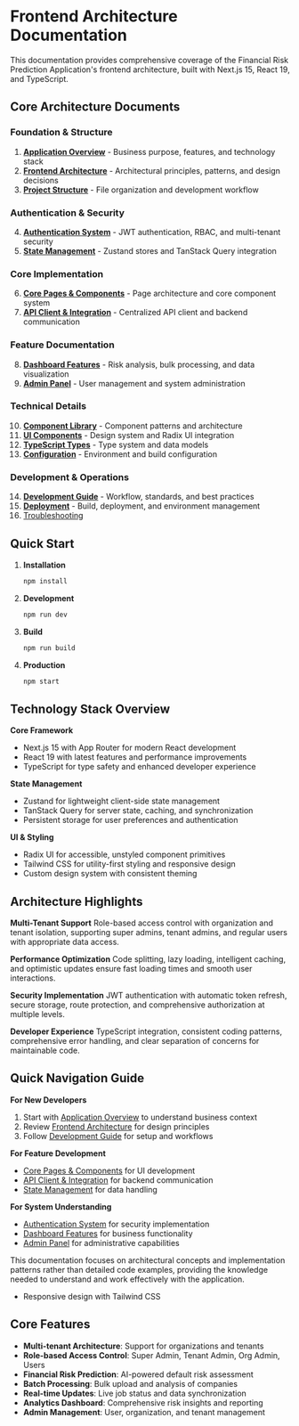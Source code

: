 # Frontend Architecture Documentation

This documentation provides comprehensive coverage of the Financial Risk Prediction Application's frontend architecture, built with Next.js 15, React 19, and TypeScript.

## Core Architecture Documents

### Foundation & Structure
1. **[Application Overview](./01-overview.md)** - Business purpose, features, and technology stack
2. **[Frontend Architecture](./02-architecture.md)** - Architectural principles, patterns, and design decisions
3. **[Project Structure](./03-project-structure.md)** - File organization and development workflow

### Authentication & Security
4. **[Authentication System](./04-authentication.md)** - JWT authentication, RBAC, and multi-tenant security
5. **[State Management](./05-state-management.md)** - Zustand stores and TanStack Query integration

### Core Implementation
6. **[Core Pages & Components](./16-core-pages-components.md)** - Page architecture and core component system
7. **[API Client & Integration](./17-api-client-integration.md)** - Centralized API client and backend communication

### Feature Documentation  
8. **[Dashboard Features](./08-dashboard-features.md)** - Risk analysis, bulk processing, and data visualization
9. **[Admin Panel](./09-admin-panel.md)** - User management and system administration

### Technical Details
10. **[Component Library](./06-components.md)** - Component patterns and architecture
11. **[UI Components](./10-ui-components.md)** - Design system and Radix UI integration
12. **[TypeScript Types](./11-types.md)** - Type system and data models
13. **[Configuration](./12-configuration.md)** - Environment and build configuration

### Development & Operations
14. **[Development Guide](./13-development.md)** - Workflow, standards, and best practices
15. **[Deployment](./14-deployment.md)** - Build, deployment, and environment management
15. [Troubleshooting](./15-troubleshooting.md)

## Quick Start

1. **Installation**
   ```bash
   npm install
   ```

2. **Development**
   ```bash
   npm run dev
   ```

3. **Build**
   ```bash
   npm run build
   ```

4. **Production**
   ```bash
   npm start
   ```

## Technology Stack Overview

**Core Framework**
- Next.js 15 with App Router for modern React development
- React 19 with latest features and performance improvements
- TypeScript for type safety and enhanced developer experience

**State Management**
- Zustand for lightweight client-side state management
- TanStack Query for server state, caching, and synchronization
- Persistent storage for user preferences and authentication

**UI & Styling**
- Radix UI for accessible, unstyled component primitives
- Tailwind CSS for utility-first styling and responsive design
- Custom design system with consistent theming

## Architecture Highlights

**Multi-Tenant Support**
Role-based access control with organization and tenant isolation, supporting super admins, tenant admins, and regular users with appropriate data access.

**Performance Optimization**
Code splitting, lazy loading, intelligent caching, and optimistic updates ensure fast loading times and smooth user interactions.

**Security Implementation**
JWT authentication with automatic token refresh, secure storage, route protection, and comprehensive authorization at multiple levels.

**Developer Experience**
TypeScript integration, consistent coding patterns, comprehensive error handling, and clear separation of concerns for maintainable code.

## Quick Navigation Guide

**For New Developers**
1. Start with [Application Overview](./01-overview.md) to understand business context
2. Review [Frontend Architecture](./02-architecture.md) for design principles  
3. Follow [Development Guide](./13-development.md) for setup and workflows

**For Feature Development**
- [Core Pages & Components](./16-core-pages-components.md) for UI development
- [API Client & Integration](./17-api-client-integration.md) for backend communication
- [State Management](./05-state-management.md) for data handling

**For System Understanding**
- [Authentication System](./04-authentication.md) for security implementation
- [Dashboard Features](./08-dashboard-features.md) for business functionality
- [Admin Panel](./09-admin-panel.md) for administrative capabilities

This documentation focuses on architectural concepts and implementation patterns rather than detailed code examples, providing the knowledge needed to understand and work effectively with the application.
- Responsive design with Tailwind CSS

## Core Features

- **Multi-tenant Architecture**: Support for organizations and tenants
- **Role-based Access Control**: Super Admin, Tenant Admin, Org Admin, Users
- **Financial Risk Prediction**: AI-powered default risk assessment
- **Batch Processing**: Bulk upload and analysis of companies
- **Real-time Updates**: Live job status and data synchronization
- **Analytics Dashboard**: Comprehensive risk insights and reporting
- **Admin Management**: User, organization, and tenant management
